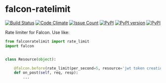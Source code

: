 falcon-ratelimit
========

[![Build Status](https://travis-ci.org/piotrmaslanka/falcon-ratelimit.svg)](https://travis-ci.org/piotrmaslanka/falcon-ratelimit)
[![Code Climate](https://codeclimate.com/github/piotrmaslanka/falcon-ratelimit/badges/gpa.svg)](https://codeclimate.com/github/piotrmaslanka/falcon-ratelimit)
[![Issue Count](https://codeclimate.com/github/piotrmaslanka/falcon-ratelimit/badges/issue_count.svg)](https://codeclimate.com/github/piotrmaslanka/falcon-ratelimit)
[![PyPI](https://img.shields.io/pypi/pyversions/falcon-ratelimit.svg)](https://pypi.python.org/pypi/falcon-ratelimit)
[![PyPI version](https://badge.fury.io/py/falcon-ratelimit.svg)](https://badge.fury.io/py/falcon-ratelimit)
[![PyPI](https://img.shields.io/pypi/implementation/falcon-ratelimit.svg)](https://pypi.python.org/pypi/falcon-ratelimit)

Rate limiter for Falcon. Use like:

```python
from falconratelimit import rate_limit
import falcon


class Resource(object):

    @falcon.before(rate_limit(per_second=5, resource='jwt token creation'))
    def on_post(self, req, resp):
        ...

```
